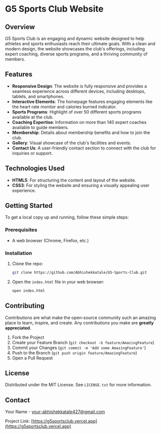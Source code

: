 

# G5 Sports Club Website

## Overview

G5 Sports Club is an engaging and dynamic website designed to help athletes and sports enthusiasts reach their ultimate goals. With a clean and modern design, the website showcases the club's offerings, including expert coaching, diverse sports programs, and a thriving community of members.

## Features

- **Responsive Design**: The website is fully responsive and provides a seamless experience across different devices, including desktops, tablets, and smartphones.
- **Interactive Elements**: The homepage features engaging elements like the heart rate monitor and calories burned indicator.
- **Sports Programs**: Highlight of over 50 different sports programs available at the club.
- **Coaching Expertise**: Information on more than 140 expert coaches available to guide members.
- **Membership**: Details about membership benefits and how to join the club.
- **Gallery**: Visual showcase of the club's facilities and events.
- **Contact Us**: A user-friendly contact section to connect with the club for inquiries or support.

## Technologies Used

- **HTML5**: For structuring the content and layout of the website.
- **CSS3**: For styling the website and ensuring a visually appealing user experience.

## Getting Started

To get a local copy up and running, follow these simple steps:

### Prerequisites

- A web browser (Chrome, Firefox, etc.)

### Installation

1. Clone the repo:
   ```bash
   git clone https://github.com/Abhishekkatale/G5-Sports-Club.git
   ```
2. Open the `index.html` file in your web browser:
   ```bash
   open index.html
   ```

## Contributing

Contributions are what make the open-source community such an amazing place to learn, inspire, and create. Any contributions you make are **greatly appreciated**.

1. Fork the Project
2. Create your Feature Branch (`git checkout -b feature/AmazingFeature`)
3. Commit your Changes (`git commit -m 'Add some AmazingFeature'`)
4. Push to the Branch (`git push origin feature/AmazingFeature`)
5. Open a Pull Request

## License

Distributed under the MIT License. See `LICENSE.txt` for more information.

## Contact

Your Name - [your-abhishekkatale427@gmail.com](mailto:abhishekkatale427@gmail.com)

Project Link: [https://g5sportsclub.vercel.app](https://g5sportsclub.vercel.app)
```

